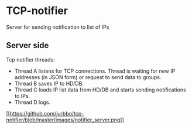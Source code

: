 # TCP-notifier
Server for sending notification to list of IPs

## Server side

Tcp notifier threads:
* Thread A listens for TCP connections. Thread is waiting for new IP addresses (in JSON form) or request to send data to groups.
* Thread B saves IP to HD/DB.
* Thread C loads IP list data from HD/DB and starts sending notifications to IPs.
* Thread D logs.

[[https://github.com/jurbbo/tcp-notifier/blob/master/images/notifier_server.png]]
